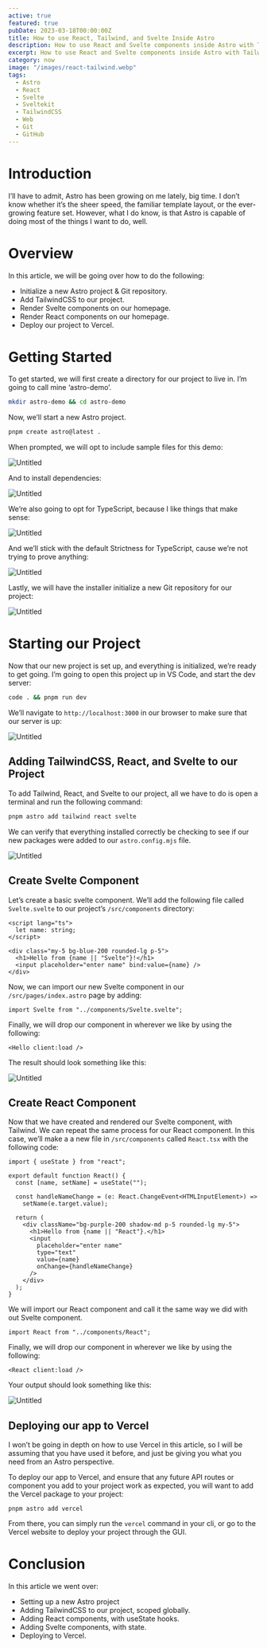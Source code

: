 ```yaml
---
active: true
featured: true
pubDate: 2023-03-18T00:00:00Z
title: How to use React, Tailwind, and Svelte Inside Astro
description: How to use React and Svelte components inside Astro with TailwindCSS.
excerpt: How to use React and Svelte components inside Astro with TailwindCSS.
category: now
image: "/images/react-tailwind.webp"
tags:
  - Astro
  - React
  - Svelte
  - Sveltekit
  - TailwindCSS
  - Web
  - Git
  - GitHub
---
```


# Introduction

I’ll have to admit, Astro has been growing on me lately, big time. I don’t know whether it’s the sheer speed, the familiar template layout, or the ever-growing feature set. However, what I do know, is that Astro is capable of doing most of the things I want to do, well.

# Overview

In this article, we will be going over how to do the following:

- Initialize a new Astro project & Git repository.
- Add TailwindCSS to our project.
- Render Svelte components on our homepage.
- Render React components on our homepage.
- Deploy our project to Vercel.

# Getting Started

To get started, we will first create a directory for our project to live in. I’m going to call mine ‘astro-demo’.

```bash
mkdir astro-demo && cd astro-demo
```

Now, we’ll start a new Astro project.

```bash
pnpm create astro@latest .
```

When prompted, we will opt to include sample files for this demo:

![Untitled](https://miro.medium.com/v2/resize:fit:1400/0*EdC1Ocx_mshkElut)

And to install dependencies:

![Untitled](https://miro.medium.com/v2/resize:fit:1400/0*3XOrd9i6Hq9nUawb)

We’re also going to opt for TypeScript, because I like things that make sense:

![Untitled](https://miro.medium.com/v2/resize:fit:1400/0*XgV0A4SCXT9iefRo)

And we’ll stick with the default Strictness for TypeScript, cause we’re not trying to prove anything:

![Untitled](https://miro.medium.com/v2/resize:fit:1400/0*zLQB1JUau8vugS5w)

Lastly, we will have the installer initialize a new Git repository for our project:

![Untitled](https://miro.medium.com/v2/resize:fit:1400/0*fdtGtRLqDa5BwhYI)

# Starting our Project

Now that our new project is set up, and everything is initialized, we’re ready to get going. I’m going to open this project up in VS Code, and start the dev server:

```bash
code . && pnpm run dev
```

We’ll navigate to `http://localhost:3000` in our browser to make sure that our server is up:

![Untitled](https://miro.medium.com/v2/resize:fit:1400/0*Q0p0plNS_P0odjct)

## Adding TailwindCSS, React, and Svelte to our Project

To add Tailwind, React, and Svelte to our project, all we have to do is open a terminal and run the following command:

```bash
pnpm astro add tailwind react svelte
```

We can verify that everything installed correctly be checking to see if our new packages were added to our `astro.config.mjs` file.

![Untitled](https://miro.medium.com/v2/resize:fit:1400/0*riuGkBsOD0Ag7veJ)

## Create Svelte Component

Let’s create a basic svelte component. We’ll add the following file called `Svelte.svelte` to our project’s `/src/components` directory:

```tsx
<script lang="ts">
  let name: string;
</script>

<div class="my-5 bg-blue-200 rounded-lg p-5">
  <h1>Hello from {name || "Svelte"}!</h1>
  <input placeholder="enter name" bind:value={name} />
</div>
```

Now, we can import our new Svelte component in our `/src/pages/index.astro` page by adding:

```tsx
import Svelte from "../components/Svelte.svelte";
```

Finally, we will drop our component in wherever we like by using the following:

```tsx
<Hello client:load />
```

The result should look something like this:

![Untitled](https://miro.medium.com/v2/resize:fit:1400/0*Ctm4cs7vzxHLrUtY)

## Create React Component

Now that we have created and rendered our Svelte component, with Tailwind. We can repeat the same process for our React component. In this case, we’ll make a a new file in `/src/components` called `React.tsx` with the following code:

```tsx
import { useState } from "react";

export default function React() {
  const [name, setName] = useState("");

  const handleNameChange = (e: React.ChangeEvent<HTMLInputElement>) =>
    setName(e.target.value);

  return (
    <div className="bg-purple-200 shadow-md p-5 rounded-lg my-5">
      <h1>Hello from {name || "React"}.</h1>
      <input
        placeholder="enter name"
        type="text"
        value={name}
        onChange={handleNameChange}
      />
    </div>
  );
}
```

We will import our React component and call it the same way we did with out Svelte component.

```tsx
import React from "../components/React";
```

Finally, we will drop our component in wherever we like by using the following:

```tsx
<React client:load />
```

Your output should look something like this:

![Untitled](https://miro.medium.com/v2/resize:fit:1400/0*n2Rk687QkcQdZFKp)

## Deploying our app to Vercel

I won’t be going in depth on how to use Vercel in this article, so I will be assuming that you have used it before, and just be giving you what you need from an Astro perspective.

To deploy our app to Vercel, and ensure that any future API routes or component you add to your project work as expected, you will want to add the Vercel package to your project:

```tsx
pnpm astro add vercel
```

From there, you can simply run the `vercel` command in your cli, or go to the Vercel website to deploy your project through the GUI.

# Conclusion

In this article we went over:

- Setting up a new Astro project
- Adding TailwindCSS to our project, scoped globally.
- Adding React components, with useState hooks.
- Adding Svelte components, with state.
- Deploying to Vercel.
